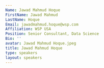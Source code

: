 ```yaml
---
Name: Jawad Mahmud Hoque
FirstName: Jawad Mahmud
LastName: Hoque
Email: jawadmahmud.hoque@wsp.com
Affiliation: WSP USA
Position: Senior Consultant, Data Science
Bio: ''
avatar: Jawad Mahmud Hoque.jpeg
title: Jawad Mahmud Hoque
type: speakers
layout: speakers
---
```

